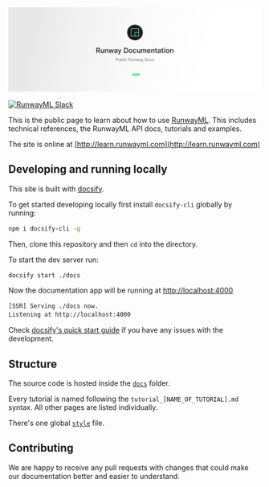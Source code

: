 <a href="#" target='_self' >
  <p align="center">
    <img src="./docs/assets/images/banner.png">
  </p>
</a>

[![RunwayML Slack](https://img.shields.io/badge/slack-runwayml.slack.com-33b279.svg)](https://runwayml.com/joinslack)

This is the public page to learn about how to use [RunwayML](https://runwayml.com/). This includes technical references, the RunwayML API docs, tutorials and examples.

The site is online at [http://learn.runwayml.com](http://learn.runwayml.com)

## Developing and running locally

This site is built with [docsify](https://docsify.js.org/#/).

To get started developing locally first install `docsify-cli` globally by running:

```bash
npm i docsify-cli -g
```

Then, clone this repository and then `cd` into the directory.

To start the dev server run:

```bash
docsify start ./docs
```

Now the documentation app will be running at [http://localhost:4000](http://localhost:4000)

```bash
[SSR] Serving ./docs now.
Listening at http://localhost:4000
```

Check [docsify's quick start guide](https://docsify.js.org/#/quickstart) if you have any issues with the development.

## Structure

The source code is hosted inside the [`docs`](https://github.com/runwayml/docs/tree/master/docs) folder.

Every tutorial is named following the `tutorial_[NAME_OF_TUTORIAL].md` syntax. All other pages are listed individually.

There's one global [`style`](https://github.com/runwayml/docs/blob/master/docs/assets/css/style.css) file.

## Contributing

We are happy to receive any pull requests with changes that could make our documentation better and easier to understand.

